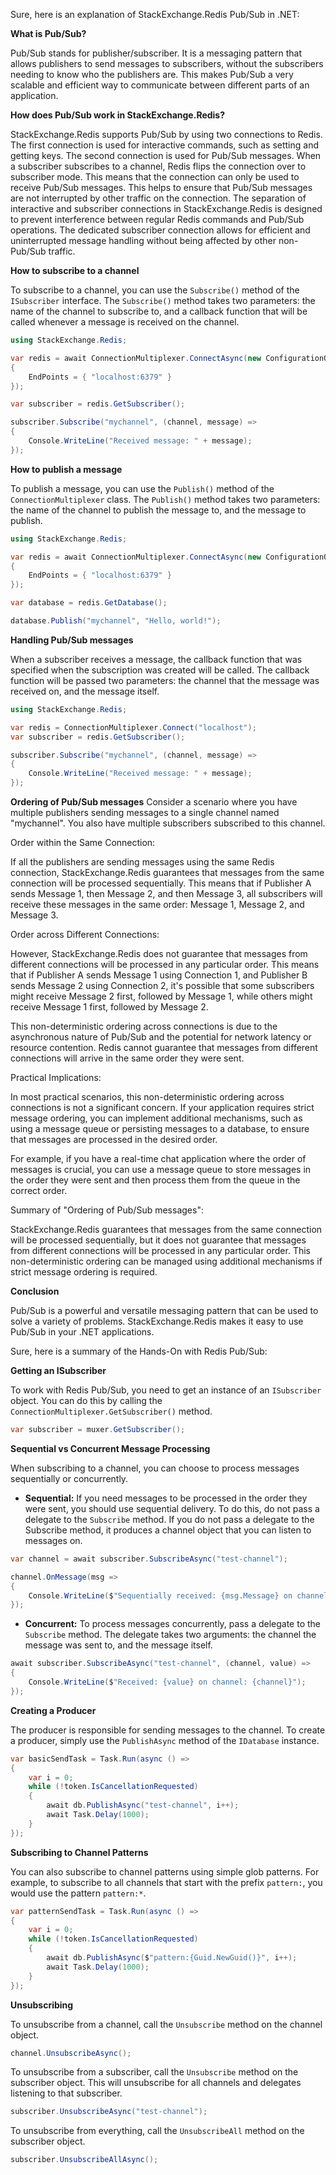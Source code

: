 Sure, here is an explanation of StackExchange.Redis Pub/Sub in .NET:

**What is Pub/Sub?**

Pub/Sub stands for publisher/subscriber. It is a messaging pattern that allows publishers to send messages to subscribers, without the subscribers needing to know who the publishers are. This makes Pub/Sub a very scalable and efficient way to communicate between different parts of an application.

**How does Pub/Sub work in StackExchange.Redis?**

StackExchange.Redis supports Pub/Sub by using two connections to Redis. The first connection is used for interactive commands, such as setting and getting keys. The second connection is used for Pub/Sub messages. When a subscriber subscribes to a channel, Redis flips the connection over to subscriber mode. This means that the connection can only be used to receive Pub/Sub messages. This helps to ensure that Pub/Sub messages are not interrupted by other traffic on the connection. The separation of interactive and subscriber connections in StackExchange.Redis is designed to prevent interference between regular Redis commands and Pub/Sub operations. The dedicated subscriber connection allows for efficient and uninterrupted message handling without being affected by other non-Pub/Sub traffic.

**How to subscribe to a channel**

To subscribe to a channel, you can use the `Subscribe()` method of the `ISubscriber` interface. The `Subscribe()` method takes two parameters: the name of the channel to subscribe to, and a callback function that will be called whenever a message is received on the channel.

```c#
using StackExchange.Redis;

var redis = await ConnectionMultiplexer.ConnectAsync(new ConfigurationOptions
{
    EndPoints = { "localhost:6379" }
});

var subscriber = redis.GetSubscriber();

subscriber.Subscribe("mychannel", (channel, message) =>
{
    Console.WriteLine("Received message: " + message);
});
```

**How to publish a message**

To publish a message, you can use the `Publish()` method of the `ConnectionMultiplexer` class. The `Publish()` method takes two parameters: the name of the channel to publish the message to, and the message to publish.

```c#
using StackExchange.Redis;

var redis = await ConnectionMultiplexer.ConnectAsync(new ConfigurationOptions
{
    EndPoints = { "localhost:6379" }
});

var database = redis.GetDatabase();

database.Publish("mychannel", "Hello, world!");
```

**Handling Pub/Sub messages**

When a subscriber receives a message, the callback function that was specified when the subscription was created will be called. The callback function will be passed two parameters: the channel that the message was received on, and the message itself.

```c#
using StackExchange.Redis;

var redis = ConnectionMultiplexer.Connect("localhost");
var subscriber = redis.GetSubscriber();

subscriber.Subscribe("mychannel", (channel, message) =>
{
    Console.WriteLine("Received message: " + message);
});
```

**Ordering of Pub/Sub messages**
Consider a scenario where you have multiple publishers sending messages to a single channel named "mychannel". You also have multiple subscribers subscribed to this channel.

Order within the Same Connection:

If all the publishers are sending messages using the same Redis connection, StackExchange.Redis guarantees that messages from the same connection will be processed sequentially. This means that if Publisher A sends Message 1, then Message 2, and then Message 3, all subscribers will receive these messages in the same order: Message 1, Message 2, and Message 3.

Order across Different Connections:

However, StackExchange.Redis does not guarantee that messages from different connections will be processed in any particular order. This means that if Publisher A sends Message 1 using Connection 1, and Publisher B sends Message 2 using Connection 2, it's possible that some subscribers might receive Message 2 first, followed by Message 1, while others might receive Message 1 first, followed by Message 2.

This non-deterministic ordering across connections is due to the asynchronous nature of Pub/Sub and the potential for network latency or resource contention. Redis cannot guarantee that messages from different connections will arrive in the same order they were sent.

Practical Implications:

In most practical scenarios, this non-deterministic ordering across connections is not a significant concern. If your application requires strict message ordering, you can implement additional mechanisms, such as using a message queue or persisting messages to a database, to ensure that messages are processed in the desired order.

For example, if you have a real-time chat application where the order of messages is crucial, you can use a message queue to store messages in the order they were sent and then process them from the queue in the correct order.

Summary of "Ordering of Pub/Sub messages":

StackExchange.Redis guarantees that messages from the same connection will be processed sequentially, but it does not guarantee that messages from different connections will be processed in any particular order. This non-deterministic ordering can be managed using additional mechanisms if strict message ordering is required.

**Conclusion**

Pub/Sub is a powerful and versatile messaging pattern that can be used to solve a variety of problems. StackExchange.Redis makes it easy to use Pub/Sub in your .NET applications.

Sure, here is a summary of the Hands-On with Redis Pub/Sub:

**Getting an ISubscriber**

To work with Redis Pub/Sub, you need to get an instance of an `ISubscriber` object. You can do this by calling the `ConnectionMultiplexer.GetSubscriber()` method.

```c#
var subscriber = muxer.GetSubscriber();
```

**Sequential vs Concurrent Message Processing**

When subscribing to a channel, you can choose to process messages sequentially or concurrently.

* **Sequential:** If you need messages to be processed in the order they were sent, you should use sequential delivery. To do this, do not pass a delegate to the `Subscribe` method. If you do not pass a delegate to the Subscribe method, it produces a channel object that you can listen to messages on.

```c#
var channel = await subscriber.SubscribeAsync("test-channel");

channel.OnMessage(msg =>
{
    Console.WriteLine($"Sequentially received: {msg.Message} on channel: {msg.Channel}");
});
```

* **Concurrent:** To process messages concurrently, pass a delegate to the `Subscribe` method. The delegate takes two arguments: the channel the message was sent to, and the message itself.

```c#
await subscriber.SubscribeAsync("test-channel", (channel, value) =>
{
    Console.WriteLine($"Received: {value} on channel: {channel}");
});
```

**Creating a Producer**

The producer is responsible for sending messages to the channel. To create a producer, simply use the `PublishAsync` method of the `IDatabase` instance.

```c#
var basicSendTask = Task.Run(async () =>
{
    var i = 0;
    while (!token.IsCancellationRequested)
    {
        await db.PublishAsync("test-channel", i++);
        await Task.Delay(1000);
    }
});
```

**Subscribing to Channel Patterns**

You can also subscribe to channel patterns using simple glob patterns. For example, to subscribe to all channels that start with the prefix `pattern:`, you would use the pattern `pattern:*`.

```c#
var patternSendTask = Task.Run(async () =>
{
    var i = 0;
    while (!token.IsCancellationRequested)
    {
        await db.PublishAsync($"pattern:{Guid.NewGuid()}", i++);
        await Task.Delay(1000);
    }
});
```

**Unsubscribing**

To unsubscribe from a channel, call the `Unsubscribe` method on the channel object.

```c#
channel.UnsubscribeAsync();
```

To unsubscribe from a subscriber, call the `Unsubscribe` method on the subscriber object. This will unsubscribe for all channels and delegates listening to that subscriber.

```c#
subscriber.UnsubscribeAsync("test-channel");
```

To unsubscribe from everything, call the `UnsubscribeAll` method on the subscriber object.

```c#
subscriber.UnsubscribeAllAsync();
```

